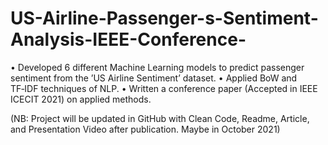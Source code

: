 # US-Airline-Passenger-s-Sentiment-Analysis-IEEE-Conference-

• Developed 6 different Machine Learning models to predict passenger sentiment from the ’US Airline Sentiment’ dataset.
• Applied BoW and TF‑IDF techniques of NLP.
• Written a conference paper (Accepted in IEEE ICECIT 2021) on applied methods.

(NB: Project will be updated in GitHub with Clean Code, Readme, Article, and Presentation Video after publication. Maybe in October 2021)
